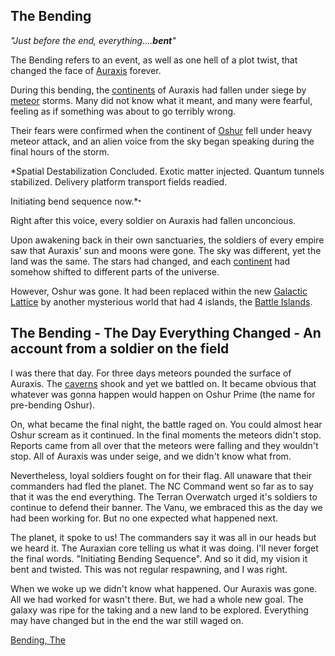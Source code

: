 ## The Bending

_"Just before the end, everything....**bent**"_

The Bending refers to an event, as well as one hell of a plot twist, that
changed the face of [Auraxis](../locations/Auraxis.md) forever.

During this bending, the [continents](../locations/Continent.md) of Auraxis had
fallen under siege by [meteor](../items/Meteor.md) storms. Many did not know
what it meant, and many were fearful, feeling as if something was about to go
terribly wrong.

Their fears were confirmed when the continent of [Oshur](../locations/Oshur.md)
fell under heavy meteor attack, and an alien voice from the sky began speaking
during the final hours of the storm.

\*Spatial Destabilization Concluded. Exotic matter injected. Quantum tunnels
stabilized. Delivery platform transport fields readied.

Initiating bend sequence now.\*<font size=-2>\*</font>

Right after this voice, every soldier on Auraxis had fallen unconcious.

Upon awakening back in their own sanctuaries, the soldiers of every empire saw
that Auraxis' sun and moons were gone. The sky was different, yet the land was
the same. The stars had changed, and each [continent](../locations/Continent.md)
had somehow shifted to different parts of the universe.

However, Oshur was gone. It had been replaced within the new
[Galactic Lattice](../terminology/Galactic_Lattice.md) by another mysterious
world that had 4 islands, the [Battle Islands](../locations/Battle_Islands.md).

## The Bending - The Day Everything Changed - An account from a soldier on the field

I was there that day. For three days meteors pounded the surface of Auraxis. The
[caverns](../locations/Caverns.md) shook and yet we battled on. It became
obvious that whatever was gonna happen would happen on Oshur Prime (the name for
pre-bending Oshur).

On, what became the final night, the battle raged on. You could almost hear
Oshur scream as it continued. In the final moments the meteors didn't stop.
Reports came from all over that the meteors were falling and they wouldn't stop.
All of Auraxis was under seige, and we didn't know what from.

Nevertheless, loyal soldiers fought on for their flag. All unaware that their
commanders had fled the planet. The NC Command went so far as to say that it was
the end everything. The Terran Overwatch urged it's soldiers to continue to
defend their banner. The Vanu, we embraced this as the day we had been working
for. But no one expected what happened next.

The planet, it spoke to us! The commanders say it was all in our heads but we
heard it. The Auraxian core telling us what it was doing. I'll never forget the
final words. "Initiating Bending Sequence". And so it did, my vision it bent and
twisted. This was not regular respawning, and I was right.

When we woke up we didn't know what happened. Our Auraxis was gone. All we had
worked for wasn't there. But, we had a whole new goal. The galaxy was ripe for
the taking and a new land to be explored. Everything may have changed but in the
end the war still waged on.

[Bending, The](Category:Events.md)
